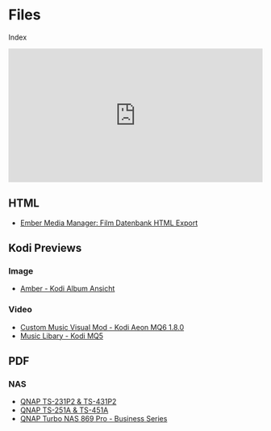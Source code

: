 # Files

Index

<iframe width="100%" height="265" src="https://clyp.it/wcfvo1cm/widget" frameborder="0"></iframe>

## HTML

- [Ember Media Manager: Film Datenbank HTML Export](https://danielbieli.github.io/multimedia/ember-media-export)

## Kodi Previews

### Image

- [Amber - Kodi Album Ansicht](https://raw.githubusercontent.com/danielbieli/multimedia/master/docs/preview/kodi/Amber-Kodi-Album-Ansicht.png)

### Video

- [Custom Music Visual Mod - Kodi Aeon MQ6 1.8.0](https://github.com/danielbieli/multimedia/raw/master/docs/preview/kodi/Custom%20Music%20Visual%20Mod%20-%20Kodi%20Aeon%20MQ6%201.8.0.mp4)
- [Music Libary - Kodi MQ5](https://github.com/danielbieli/multimedia/raw/master/docs/preview/kodi/Music%20Libary%20-%20Kodi%20MQ5.mp4)

## PDF

### NAS

- [QNAP TS-231P2 & TS-431P2](https://github.com/danielbieli/multimedia/blob/master/docs/hardware/nas/QNAP%20TS-231P2%20%26%20TS-431P2%20-%20Manual.pdf)
- [QNAP TS-251A & TS-451A](https://github.com/danielbieli/multimedia/blob/master/docs/hardware/nas/QNAP%20TS-251A%20%26%20TS-451A.pdf)
- [QNAP Turbo NAS 869 Pro - Business Series](https://github.com/danielbieli/multimedia/blob/master/docs/hardware/nas/QNAP%20Turbo%20NAS%20869%20Pro%20-%20Business%20Series.pdf)      
